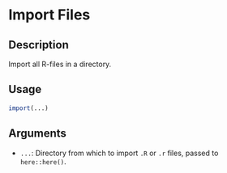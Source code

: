 # Import Files

## Description

Import all R-files in a directory.

## Usage

```r
import(...)
```

## Arguments

- `...`: Directory from which to import `.R` or `.r` files, passed to `here::here()`.

